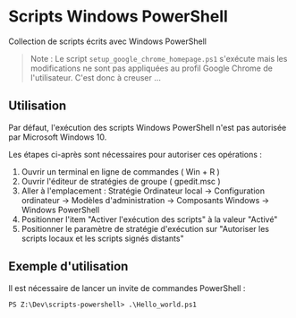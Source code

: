 # Scripts Windows PowerShell

Collection de scripts écrits avec Windows PowerShell

> Note : Le script `setup_google_chrome_homepage.ps1` s'exécute mais les modifications ne sont pas appliquées au profil Google Chrome de l'utilisateur. C'est donc à creuser ...

## Utilisation

Par défaut, l'exécution des scripts Windows PowerShell n'est pas autorisée par Microsoft Windows 10. 

Les étapes ci-après sont nécessaires pour autoriser ces opérations : 

1. Ouvrir un terminal en ligne de commandes ( Win + R )
2. Ouvrir l'éditeur de stratégies de groupe ( gpedit.msc )
3. Aller à l'emplacement : Stratégie Ordinateur local -> Configuration ordinateur -> Modèles d'administration -> Composants Windows -> Windows PowerShell
4. Positionner l'item "Activer l'exécution des scripts" à la valeur "Activé"
5. Positionner le paramètre de stratégie d'exécution sur "Autoriser les scripts locaux et les scripts signés distants"

## Exemple d'utilisation

Il est nécessaire de lancer un invite de commandes PowerShell :

```
PS Z:\Dev\scripts-powershell> .\Hello_world.ps1
```
